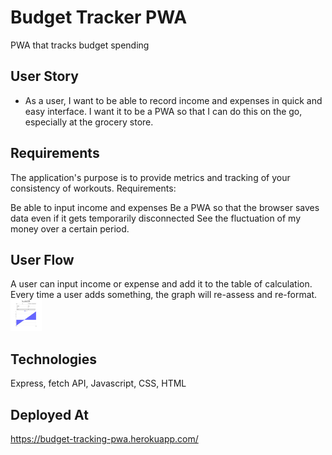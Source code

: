 # Budget Tracker PWA
PWA that tracks budget spending

## User Story

* As a user, I want to be able to record income and expenses in quick and easy interface. I want it to be a PWA so that I can do this on the go, especially at the grocery store.


## Requirements

The application's purpose is to provide metrics and tracking of your consistency of workouts.
Requirements:

   Be able to input income and expenses
   Be a PWA so that the browser saves data even if it gets temporarily disconnected
   See the fluctuation of my money over a certain period.

## User Flow

A user can input income or expense and add it to the table of calculation. Every time a user adds something, the graph will re-assess and re-format.
  <img src="public/assets/Screen Shot 2020-12-03 at 4.20.27 PM.png" style=" width:50px ; height:50px " />
  
## Technologies

Express, fetch API, Javascript, CSS, HTML


## Deployed At

https://budget-tracking-pwa.herokuapp.com/
